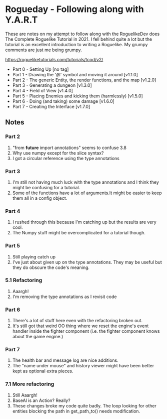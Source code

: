 # Rogueday - Following along with Y.A.R.T
These are notes on my attempt to follow along with the RoguelikeDev does The Complete Roguelike Tutorial in 2021. I fell behind quite a lot but the tutorial is an excellent introduction to writing a Roguelike. My grumpy comments are just me being grumpy.


https://rogueliketutorials.com/tutorials/tcod/v2/

* Part 0 - Setting Up [no tag]
* Part 1 - Drawing the '@' symbol and moving it around [v1.1.0]
* Part 2 - The generic Entity, the render functions, and the map [v1.2.0]
* Part 3 - Generating a dungeon [v1.3.0]
* Part 4 - Field of View [v1.4.0]
* Part 5 - Placing Enemies and kicking them (harmlessly) [v1.5.0]
* Part 6 - Doing (and taking) some damage [v1.6.0]
* Part 7 - Creating the Interface [v1.7.0]


## Notes

### Part 2

1. "from __future__ import annotations" seems to confuse 3.8
2. Why use numpy except for the slice syntax?
3. I got a circular reference using the type annotations

### Part 3

1. I'm still not having much luck with the type annotations and I think they might be confusing for a tutorial.
2. Some of the functions have a lot of arguments.It might be easier to keep them all in a config object.

### Part 4

1. I rushed through this because I'm catching up but the results are very cool.
2. The Numpy stuff might be overcomplicated for a tutorial though.

### Part 5

1. Still playing catch up
2. I've just about given up on the type annotations. They may be useful but they do obscure the code's meaning.

### 5.1 Refactoring

1. Aaargh!
2. I'm removing the type annotations as I revisit code

### Part 6

1. There's a lot of stuff here even with the refactoring broken out.
2. It's still got that weird OO thing where we reset the engine's event handler inside the fighter component (i.e. the fighter component knows about the game engine.)

### Part 7

1. The health bar and message log are nice additions.
2. The "name under mouse" and history viewer might have been better kept as optional extra pieces.

### 7.1 More refactoring

1. Still Aaargh!
2. BaseAI is an Action? Really?
3. These changes broke my code quite badly. The loop looking for other entities blocking the path in get\_path\_to() needs modification.



